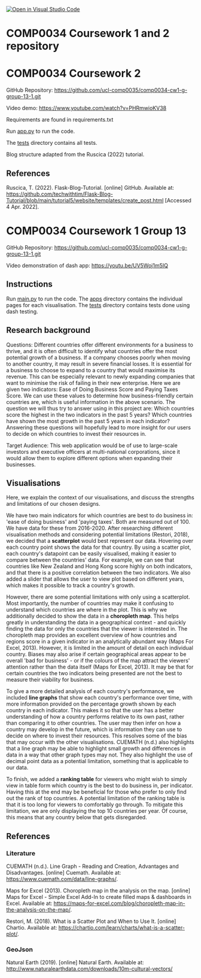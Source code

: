 [![Open in Visual Studio Code](https://classroom.github.com/assets/open-in-vscode-f059dc9a6f8d3a56e377f745f24479a46679e63a5d9fe6f495e02850cd0d8118.svg)](https://classroom.github.com/online_ide?assignment_repo_id=6693690&assignment_repo_type=AssignmentRepo)
# COMP0034 Coursework 1 and 2 repository

# COMP0034 Coursework 2

GitHub Repository: https://github.com/ucl-comp0035/comp0034-cw1-g-group-13-1.git

Video demo: https://www.youtube.com/watch?v=PHRmwioKV38

Requirements are found in requirements.txt

Run [app.py](flask_app/app.py) to run the code.

The [tests](tests) directory contains all tests.


Blog structure adapted from the Ruscica (2022) tutorial.

## References

Ruscica, T. (2022). Flask-Blog-Tutorial. [online] GitHub. Available at: https://github.com/techwithtim/Flask-Blog-Tutorial/blob/main/tutorial5/website/templates/create_post.html [Accessed 4 Apr. 2022].

# COMP0034 Coursework 1 Group 13

GitHub Repository: https://github.com/ucl-comp0035/comp0034-cw1-g-group-13-1.git

Video demonstration of dash app: https://youtu.be/UV5Woj1m5IQ

## Instructions

Run [main.py](flask_app/dash_app/main.py) to run the code.
The [apps](flask_app/dash_app/apps) directory contains the individual pages for each visualisation.
The [tests](tests) directory contains tests done using dash testing.

## Research background

Questions:
Different countries offer different environments for a business to thrive, and it is often difficult to identify what countries offer the most potential growth of a business. If a company chooses poorly when moving to another country, it may result in severe financial losses. It is essential for a business to choose to expand to a country that would maximise its revenue. This can be especially relevant to newly expanding companies that want to minimise the risk of failing in their new enterprise. Here we are given two indicators: Ease of Doing Business Score and Paying Taxes Score. We can use these values to determine how business-friendly certain countries are, which is useful information in the above scenario. The question we will thus try to answer using in this project are:
Which countries score the highest in the two indicators in the past 5 years?
Which countries have shown the most growth in the past 5 years in each indicator?
Answering these questions will hopefully lead to more insight for our users to decide on which countries to invest their resources in.

Target Audience:
This web application would be of use to large-scale investors and executive officers at multi-national corporations, since it would allow them to explore different options when expanding their businesses.

## Visualisations

Here, we explain the context of our visualisations, and discuss the strengths and limitations of our chosen designs.

We have two main indicators for which countries are best to do business in: 'ease of doing business' and 'paying taxes'. Both are measured out of 100. We have data for these from 2016-2020. After researching different visualisation methods and considering potential limitations (Restori, 2018), we decided that a **scatterplot** would best represent our data. Hovering over each country point shows the data for that country. By using a scatter plot, each country's datapoint can be easily visualised, making it easier to compare between the countries' data. For example, we can see that countries like New Zealand and Hong Kong score highly on both indicators, and that there is a positive correlation between the two indicators. We also added a slider that allows the user to view plot based on different years, which makes it possible to track a country's growth.

However, there are some potential limitations with only using a scatterplot. Most importantly, the number of countries may make it confusing to understand which countries are where in the plot. This is why we additionally decided to show the data in a **choropleth map**. This helps greatly in understanding the data in a geographical context - and quickly finding the data for only the countries that the viewer is interested in. The choropleth map provides an excellent overview of how countries and regions score in a given indicator in an analytically abundant way (Maps For Excel, 2013). However, it is limited in the amount of detail on each individual country. Biases may also arise if certain geographical areas appear to be overall 'bad for business' - or if the colours of the map attract the viewers' attention rather than the data itself (Maps for Excel, 2013). It may be that for certain countries the two indicators being presented are not the best to measure their viability for business.

To give a more detailed analysis of each country's performance, we included **line graphs** that show each country's performance over time, with more information provided on the percentage growth shown by each country in each indicator. This makes it so that the user has a better understanding of how a country performs relative to its own past, rather than comparing it to other countries. The user may then infer on how a country may develop in the future, which is information they can use to decide on where to invest their resources. This resolves some of the bias that may occur with the other visualisations. CUEMATH (n.d.) also highlights that a line graph may be able to highlight small growth and differences in data in a way that other graph types may not. They also highlight the use of decimal point data as a potential limitation, something that is applicable to our data.

To finish, we added a **ranking table** for viewers who might wish to simply view in table form which country is the best to do business in, per indicator. Having this at the end may be beneficial for those who prefer to only find out the rank of top countries. A potential limitation of the ranking table is that it is too long for viewers to comfortably go through. To mitigate this limitation, we are only displaying the top 10 countries per year. Of course, this means that any country below that gets disregarded.

## References

### Literature
CUEMATH (n.d.). Line Graph - Reading and Creation, Advantages and Disadvantages. [online] Cuemath. Available at: https://www.cuemath.com/data/line-graphs/.

Maps for Excel (2013). Choropleth map in the analysis on the map. [online] Maps for Excel - Simple Excel Add-In to create filled maps & dashboards in Excel. Available at: https://maps-for-excel.com/blog/choropleth-map-in-the-analysis-on-the-map/.

Restori, M. (2018). What is a Scatter Plot and When to Use It. [online] Chartio. Available at: https://chartio.com/learn/charts/what-is-a-scatter-plot/.

### GeoJson
Natural Earth (2019). [online] Natural Earth. Available at: http://www.naturalearthdata.com/downloads/10m-cultural-vectors/


